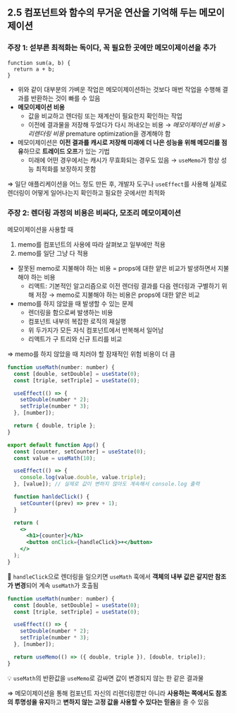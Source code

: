 ## 2.5 컴포넌트와 함수의 무거운 연산을 기억해 두는 메모이제이션

### 주장 1: 섣부른 최적화는 독이다, 꼭 필요한 곳에만 메모이제이션을 추가

```tsx
function sum(a, b) {
  return a + b;
}
```

- 위와 같이 대부분의 가벼운 작업은 메모이제이션하는 것보다 매번 작업을 수행해 결과를 반환하는 것이 빠를 수 있음
- **메모이제이션 비용**
  - 값을 비교하고 렌더링 또는 재계산이 필요한지 확인하는 작업
  - 이전에 결과물을 저장해 두었다가 다시 꺼내오는 비용
    → _메모이제이션 비용 > 리렌더링 비용_ premature optimization을 경계해야 함
- 메모이제이션은 **이전 결과를 캐시로 저장해 미래에 더 나은 성능을 위해 메모리를 점유**하므로 **트레이드 오프**가 있는 기법
  - 미래에 어떤 경우에서는 캐시가 무효화되는 경우도 있음 → `useMemo`가 항상 성능 최적화를 보장하지 못함

⇒ 일단 애플리케이션을 어느 정도 만든 후, 개발자 도구나 `useEffect`를 사용해 실제로 렌더링이 어떻게 일어나는지 확인하고 필요한 곳에서만 최적화

### 주장 2: 렌더링 과정의 비용은 비싸다, 모조리 메모이제이션

메모이제이션을 사용할 때

1. memo를 컴포넌트의 사용에 따라 살펴보고 일부에만 적용
2. memo를 일단 그냥 다 적용

- 잘못된 memo로 지불해야 하는 비용 = props에 대한 얕은 비교가 발생하면서 지불해야 하는 비용
  - 리액트: 기본적인 알고리즘으로 이전 렌더링 결과를 다음 렌더링과 구별하기 위해 저장 → memo로 지불해야 하는 비용은 props에 대한 얕은 비교
- memo를 하지 않았을 때 발생할 수 있는 문제
  - 렌더링을 함으로써 발생하는 비용
  - 컴포넌트 내부의 복잡한 로직의 재실행
  - 위 두가지가 모든 자식 컴포넌트에서 반복해서 일어남
  - 리액트가 구 트리와 신규 트리를 비교

⇒ memo를 하지 않았을 때 치러야 할 잠재적인 위험 비용이 더 큼

```jsx
function useMath(number: number) {
  const [double, setDouble] = useState(0);
  const [triple, setTriple] = useState(0);

  useEffect(() => {
    setDouble(number * 2);
    setTriple(number * 3);
  }, [number]);

  return { double, triple };
}

export default function App() {
  const [counter, setCounter] = useState(0);
  const value = useMath(10);

  useEffect(() => {
    console.log(value.double, value.triple);
  }, [value]); // 실제로 값이 변하지 않아도 계속해서 console.log 출력

  function hanldeClick() {
    setCounter((prev) => prev + 1);
  }

  return (
    <>
      <h1>{counter}</h1>
      <button onClick={handleClick}>+</button>
    </>
  );
}
```

🚨 `handleClick`으로 렌더링을 일으키면 `useMath` 훅에서 **객체의 내부 값은 같지만 참조가 변경**되어 계속 `useMath`가 호출됨

```jsx
function useMath(number: number) {
  const [double, setDouble] = useState(0);
  const [triple, setTriple] = useState(0);

  useEffect(() => {
    setDouble(number * 2);
    setTriple(number * 3);
  }, [number]);

  return useMemo(() => ({ double, triple }), [double, triple]);
}
```

💡 `useMath`의 반환값을 `useMemo`로 감싸면 값이 변경되지 않는 한 같은 결과물

⇒ 메모이제이션을 통해 컴포넌트 자신의 리렌더링뿐만 아니라 **사용하는 쪽에서도 참조의 투명성을 유지**하고 **변하지 않는 고정 값을 사용할 수 있다는 믿음**을 줄 수 있음

